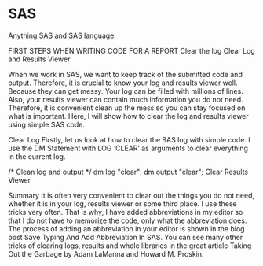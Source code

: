 # SAS
Anything SAS and SAS language.


FIRST STEPS WHEN WRITING CODE FOR A REPORT
Clear the log
Clear Log and Results Viewer

When we work in SAS, we want to keep track of the submitted code and output. Therefore, it is crucial to know your log and results viewer well. Because they can get messy. Your log can be filled with millions of lines. Also, your results viewer can contain much information you do not need. Therefore, it is convenient clean up the mess so you can stay focused on what is important. 
Here, I will show how to clear the log and results viewer using simple SAS code.

Clear Log
Firstly, let us look at how to clear the SAS log with simple code. 
I use the DM Statement with LOG ‘CLEAR’ as arguments to clear everything in the current log. 

/* Clean log and output */
dm log "clear";
dm output "clear";
Clear Results Viewer

Summary
It is often very convenient to clear out the things you do not need, whether it is in your log, results viewer or some third place. I use these tricks very often. That is why, I have added abbreviations in my editor so that I do not have to memorize the code, only what the abbreviation does. The process of adding an abbreviation in your editor is shown in the blog post Save Typing And Add Abbreviation In SAS. You can see many other tricks of clearing logs, results and whole libraries in the great article Taking Out the Garbage by Adam LaManna and Howard M. Proskin.
